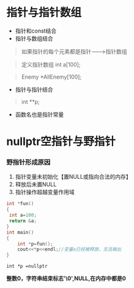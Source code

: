 # 指针与指针数组
- 指针和const结合
- 指针与数组结合
>如果指针的每个元素都是指针--->指针数组

> 定义指针数组
> int a[100];

> Enemy *AllEnemy[100];
- 指针与指针结合
>int **p;
- 函数名也是指针常量

# nullptr空指针与野指针

### 野指针形成原因
1. 指针变量未初始化【置NULL或指向合法的内存】
2. 释放后未置NULL
3. 指针操作超越变量作用域
```cpp
int *fun()
{
 int a=100;
 return &a;
}
int main()
{
    int *p=fun();
    cout<<*p<<endl;//变量a已经被释放，无法输出
}
```
`int *p =nullptr`

**整数0，字符串结束标志'\0',NULL,在内存中都是0**
